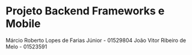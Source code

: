 # Projeto Backend Frameworks e Mobile

Márcio Roberto Lopes de Farias Júnior - 01529804
João Vitor Ribeiro de Melo - 01523591
